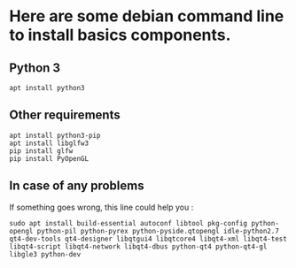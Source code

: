 # Here are some debian command line to install basics components.

## Python 3
```
apt install python3
```
## Other requirements
```
apt install python3-pip
apt install libglfw3
pip install glfw
pip install PyOpenGL 
```

## In case of any problems
If something goes wrong, this line could help you :
```
sudo apt install build-essential autoconf libtool pkg-config python-opengl python-pil python-pyrex python-pyside.qtopengl idle-python2.7 qt4-dev-tools qt4-designer libqtgui4 libqtcore4 libqt4-xml libqt4-test libqt4-script libqt4-network libqt4-dbus python-qt4 python-qt4-gl libgle3 python-dev
```
